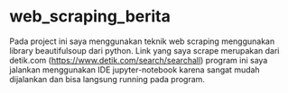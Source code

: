# web_scraping_berita

Pada project ini saya menggunakan teknik web scraping menggunakan library beautifulsoup dari python.
Link yang saya scrape merupakan dari detik.com (https://www.detik.com/search/searchall)
program ini saya jalankan menggunakan IDE jupyter-notebook karena sangat mudah dijalankan dan bisa langsung running pada program.
